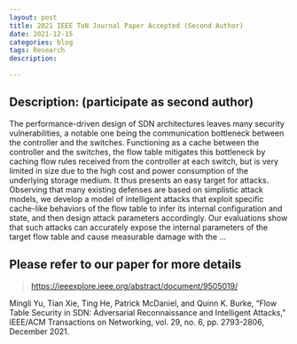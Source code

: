 ```yaml
---
layout: post
title: 2021 IEEE ToN Journal Paper Accepted (Second Author)
date: 2021-12-15
categories: blog
tags: Research
description: 

---
```


## Description: (participate as second author)
The performance-driven design of SDN architectures leaves many security vulnerabilities, a notable one being the communication bottleneck between the controller and the switches. Functioning as a cache between the controller and the switches, the flow table mitigates this bottleneck by caching flow rules received from the controller at each switch, but is very limited in size due to the high cost and power consumption of the underlying storage medium. It thus presents an easy target for attacks. Observing that many existing defenses are based on simplistic attack models, we develop a model of intelligent attacks that exploit specific cache-like behaviors of the flow table to infer its internal configuration and state, and then design attack parameters accordingly. Our evaluations show that such attacks can accurately expose the internal parameters of the target flow table and cause measurable damage with the …

## Please refer to our paper for more details
> https://ieeexplore.ieee.org/abstract/document/9505019/

Mingli Yu, Tian Xie, Ting He, Patrick McDaniel, and Quinn K. Burke, “Flow Table Security in SDN: Adversarial Reconnaissance and Intelligent Attacks,” IEEE/ACM Transactions on Networking, vol. 29, no. 6, pp. 2793-2806, December 2021. 
